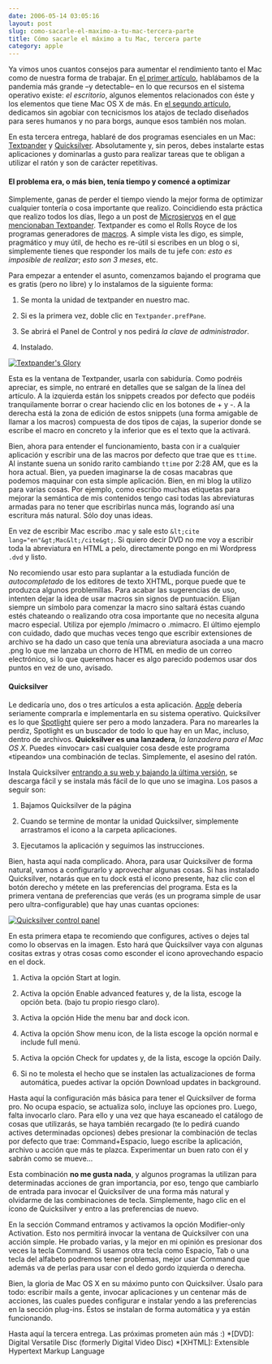 ```yaml
---
date: 2006-05-14 03:05:16
layout: post
slug: como-sacarle-el-maximo-a-tu-mac-tercera-parte
title: Cómo sacarle el máximo a tu Mac, tercera parte
category: apple
---
```


Ya vimos unos cuantos consejos para aumentar el rendimiento tanto el Mac como de nuestra forma de trabajar. En [el primer artículo](/2006/04/19/como-sacarle-el-maximo-a-tu-mac-parte-1/), hablábamos de la pandemia más grande –y detectable– en lo que recursos en el sistema operativo existe: _el escritorio_, algunos elementos relacionados con éste y los elementos que tiene Mac OS X de más. En [el segundo artículo](/2006/04/21/como-sacarle-el-maximo-a-tu-mac-segunda-parte/), dedicamos sin agobiar con tecnicismos los atajos de teclado diseñados para seres humanos y no para borgs, aunque esos también nos molan.





En esta tercera entrega, hablaré de dos programas esenciales en un Mac: [Textpander](http://www.petermaurer.de/nasi.php?section=textpander) y [Quicksilver](http://quicksilver.blacktree.com). Absolutamente y, sin peros, debes instalarte estas aplicaciones y dominarlas a gusto para realizar tareas que te obligan a utilizar el ratón y son de carácter repetitivas.



<!-- more -->



#### El problema era, o más bien, tenía tiempo y comencé a optimizar





Simplemente, ganas de perder el tiempo viendo la mejor forma de optimizar cualquier tontería o cosa importante que realizo. Coincidiendo esta práctica que realizo todos los días, llego a un post de [Microsiervos](http://www.microsiervos.com) en el [que mencionaban Textpander](http://www.microsiervos.com/archivo/ordenadores/textpander-atajos-para-mac.html). Textpander es como el Rolls Royce de los programas generadores de [macros](http://es.wikipedia.org/wiki/Macro). A simple vista les digo, es simple, pragmático y muy útil, de hecho es re-útil si escribes en un blog o si, simplemente tienes que responder los mails de tu jefe con: _esto es imposible de realizar_; _esto son 3 meses_, etc.





Para empezar a entender el asunto, comenzamos bajando el programa que es gratis (pero no libre) y lo instalamos de la siguiente forma:







  1. Se monta la unidad de textpander en nuestro mac.


  2. Si es la primera vez, doble clic en `Textpander.prefPane`.


  3. Se abrirá el Panel de Control y nos pedirá _la clave de administrador_.


  4. Instalado.





[![Textpander's Glory](http://static.flickr.com/48/145829840_8cd97ae939.jpg)](http://www.flickr.com/photos/minid/145829840/)





Esta es la ventana de Textpander, usarla con sabiduría. Como podréis apreciar, es simple, no entraré en detalles que se salgan de la línea del artículo. A la izquierda están los snippets creados por defecto que podéis tranquilamente borrar o crear haciendo clic en los botones de + y -. A la derecha está la zona de edición de estos snippets (una forma amigable de llamar a los macros) compuesta de dos tipos de cajas, la superior donde se escribe el macro en concreto y la inferior que es el texto que la activará.





Bien, ahora para entender el funcionamiento, basta con ir a cualquier aplicación y escribir una de las macros por defecto que trae que es `ttime`. Al instante suena un sonido rarito cambiando `ttime` por 2:28 AM, que es la hora actual. Bien, ya pueden imaginarse la de cosas macabras que podemos maquinar con esta simple aplicación. Bien, en mi blog la utilizo para varias cosas. Por ejemplo, como escribo muchas etiquetas para mejorar la semántica de mis contenidos tengo casi todas las abreviaturas armadas para no tener que escribirlas nunca más, logrando así una escritura más natural. Sólo doy unas ideas.





En vez de escribir Mac escribo .mac y sale esto `&lt;cite lang="en"&gt;Mac&lt;/cite&gt;`. Si quiero decir DVD no me voy a escribir toda la abreviatura en HTML a pelo, directamente pongo en mi Wordpress `.dvd` y listo.





No recomiendo usar esto para suplantar a la estudiada función de _autocompletado_ de los editores de texto XHTML, porque puede que te produzca algunos problemillas. Para acabar las sugerencias de uso, intenten dejar la idea de usar macros sin signos de puntuación. Elijan siempre un símbolo para comenzar la macro sino saltará éstas cuando estés chateando o realizando otra cosa importante que no necesita alguna macro especial. Utiliza por ejemplo /mimacro o .mimacro. El último ejemplo con cuidado, dado que muchas veces tengo que escribir extensiones de archivo se ha dado un caso que tenía una abreviatura asociada a una macro .png lo que me lanzaba un chorro de HTML en medio de un correo electrónico, si lo que queremos hacer es algo parecido podemos usar dos puntos en vez de uno, avisado.





#### Quicksilver





Le dedicaría uno, dos o tres artículos a esta aplicación. [Apple](http://www.apple.com) debería seriamente comprarla e implementarla en su sistema operativo. Quicksilver es lo que [Spotlight](http://www.apple.com/macosx/theater/spotlight.html) quiere ser pero a modo lanzadera. Para no marearles la perdiz, Spotlight es un buscador de todo lo que hay en un Mac, incluso, dentro de archivos. **Quicksilver es una lanzadera**, _la lanzadera para el Mac OS X_. Puedes «invocar» casi cualquier cosa desde este programa «tipeando» una combinación de teclas. Simplemente, el asesino del ratón.





Instala Quicksilver [entrando a su web y bajando la última versión](http://quicksilver.blacktree.com), se descarga fácil y se instala más fácil de lo que uno se imagina. Los pasos a seguir son:







  1. Bajamos Quicksilver de la página


  2. Cuando se termine de montar la unidad Quicksilver, simplemente arrastramos el icono a la carpeta aplicaciones.


  3. Ejecutamos la aplicación y seguimos las instrucciones.





Bien, hasta aquí nada complicado. Ahora, para usar Quicksilver de forma natural, vamos a configurarlo y aprovechar algunas cosas. Si has instalado Quicksilver, notarás que en tu dock está el icono presente, haz clic con el botón derecho y métete en las preferencias del programa. Esta es la primera ventana de preferencias que verás (es un programa simple de usar pero ultra-configurable) que hay unas cuantas opciones:





[![Quicksilver control panel](http://static.flickr.com/55/145841275_29646cadf5.jpg)](http://www.flickr.com/photos/minid/145841275/)





En esta primera etapa te recomiendo que configures, actives o dejes tal como lo observas en la imagen. Esto hará que Quicksilver vaya con algunas cositas extras y otras cosas como esconder el icono aprovechando espacio en el dock.







  1. Activa la opción Start at login.


  2. Activa la opción Enable advanced features y, de la lista, escoge la opción beta. (bajo tu propio riesgo claro).


  3. Activa la opción Hide the menu bar and dock icon.


  4. Activa la opción Show menu icon, de la lista escoge la opción normal e include full menú.


  5. Activa la opción Check for updates y, de la lista, escoge la opción Daily.


  6. Si no te molesta el hecho que se instalen las actualizaciones de forma automática, puedes activar la opción Download updates in background.





Hasta aquí la configuración más básica para tener el Quicksilver de forma pro. No ocupa espacio, se actualiza solo, incluye las opciones pro. Luego, falta invocarlo claro. Para ello y una vez que haya escaneado el catálogo de cosas que utilizarás, se haya también recargado (te lo pedirá cuando actives determinadas opciones) debes presionar la combinación de teclas por defecto que trae: Command+Espacio, luego escribe la aplicación, archivo u acción que más te plazca. Experimentar un buen rato con él y sabrán como se mueve…





Esta combinación **no me gusta nada**, y algunos programas la utilizan para determinadas acciones de gran importancia, por eso, tengo que cambiarlo de entrada para invocar el Quicksilver de una forma más natural y olvidarme de las combinaciones de tecla. Simplemente, hago clic en el ícono de Quicksilver y entro a las preferencias de nuevo.





En la sección Command entramos y activamos la opción Modifier-only Activation. Esto nos permitirá invocar la ventana de Quicksilver con una acción simple. He probado varias, y la mejor en mi opinión es presionar dos veces la tecla Command. Si usamos otra tecla como Espacio, Tab o una tecla del alfabeto podremos tener problemas, mejor usar Command que además va de perlas para usar con el dedo gordo izquierda o derecha.





Bien, la gloria de Mac OS X en su máximo punto con Quicksilver. Úsalo para todo: escribir mails a gente, invocar aplicaciones y un centenar más de acciones, las cuales puedes configurar e instalar yendo a las preferencias en la sección plug-ins. Éstos se instalan de forma automática y ya están funcionando.





Hasta aquí la tercera entrega. Las próximas prometen aún más :)
  *[DVD]: Digital Versatile Disc (formerly Digital Video Disc)
  *[XHTML]: Extensible Hypertext Markup Language

